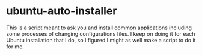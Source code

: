 ubuntu-auto-installer
=====================

This is a script meant to ask you and install common applications including some processes of changing configurations files. I keep on doing it for each Ubuntu installation that I do, so I figured I might as well make a script to do it for me.
